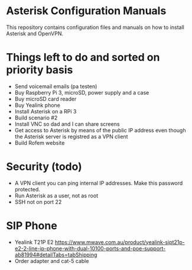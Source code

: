 # Asterisk Configuration Manuals
This repository contains configuration files and manuals on how to install Asterisk and OpenVPN.

# Things left to do and sorted on priority basis
- Send voicemail emails (pa testen)
- Buy Raspberry Pi 3, microSD, power supply and a case
- Buy microSD card reader
- Buy Yealink phone
- Install Asterisk on a RPi 3
- Build scenario #2
- Install VNC so dad and I can share screens 
- Get access to Asterisk by means of the public IP address even though the Asterisk server is registred as a VPN client
- Build Rofem website


# Security (todo)
- A VPN client you can ping internal IP addresses. Make this password protected.
- Run Asterisk as a user, not as root
- SSH not on port 22

# SIP Phone
- Yealink T21P E2 https://www.mwave.com.au/product/yealink-sipt21p-e2-2-line-ip-phone-with-dual-10100-ports-and-poe-support-ab81994#detailTabs=tabShipping
- Order adapter and cat-5 cable
